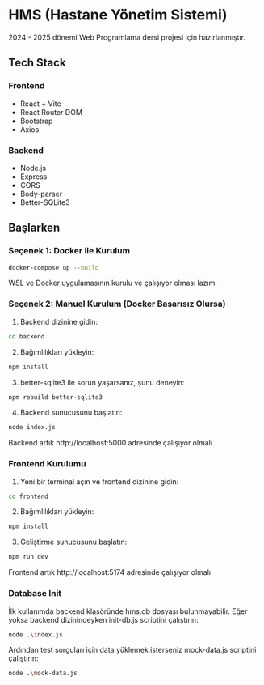 # HMS (Hastane Yönetim Sistemi)

2024 - 2025 dönemi Web Programlama dersi projesi için hazırlanmıştır.

## Tech Stack

### Frontend
- React + Vite
- React Router DOM
- Bootstrap
- Axios

### Backend
- Node.js
- Express
- CORS
- Body-parser
- Better-SQLite3

## Başlarken

### Seçenek 1: Docker ile Kurulum

```bash
docker-compose up --build
```
WSL ve Docker uygulamasının kurulu ve çalışıyor olması lazım.

### Seçenek 2: Manuel Kurulum (Docker Başarısız Olursa)

1. Backend dizinine gidin:

```bash
cd backend
```
2. Bağımlılıkları yükleyin:
```bash
npm install
```
3. better-sqlite3 ile sorun yaşarsanız, şunu deneyin:
```bash
npm rebuild better-sqlite3
```
4. Backend sunucusunu başlatın:
```bash
node index.js
```
Backend artık http://localhost:5000 adresinde çalışıyor olmalı

### Frontend Kurulumu
1. Yeni bir terminal açın ve frontend dizinine gidin:
```bash
cd frontend
```
2. Bağımlılıkları yükleyin:
```bash
npm install
```
3. Geliştirme sunucusunu başlatın:
```bash
npm run dev
```
Frontend artık http://localhost:5174 adresinde çalışıyor olmalı

### Database Init

İlk kullanımda backend klasöründe hms.db dosyası bulunmayabilir. Eğer yoksa backend dizinindeyken init-db.js scriptini çalıştırın:
```bash
node .\index.js
```
Ardından test sorguları için data yüklemek isterseniz mock-data.js scriptini çalıştırın:
```bash
node .\mock-data.js
```